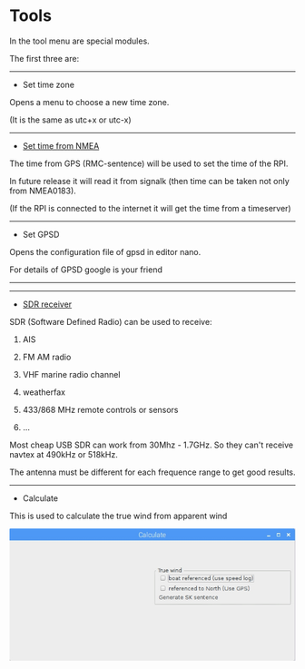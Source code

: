 # Tools

In the tool menu are special modules.

The first three are:

---

* Set time zone

Opens a menu to choose a new time zone.

\(It is the same as utc+x or utc-x\)

---

* [Set time from NMEA](/system-time-from-nmea.md)

The time from GPS \(RMC-sentence\) will be used to set the time of the RPI.

In future release it will read it from signalk \(then time can be taken not only from NMEA0183\).

\(If the RPI is connected to the internet it will get the time from a timeserver\)

---

* Set GPSD

Opens the configuration file of gpsd in editor nano.

For details of GPSD google is your friend

---

---

* [SDR receiver](/sdr_ais.md)

SDR \(Software Defined Radio\) can be used to receive:

1. AIS

2. FM AM radio

3. VHF marine radio channel

4. weatherfax

5. 433/868 MHz remote controls or sensors

6. ...


Most cheap USB SDR can work from 30Mhz - 1.7GHz. So they can't receive navtex at 490kHz or 518kHz.

The antenna must be different for each frequence range to get good results.

---

* Calculate

This is used to calculate the true wind from apparent wind

![](/assets/Calculate.jpg)

